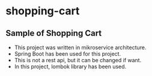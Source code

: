 # shopping-cart
## Sample of Shopping Cart
- This project was written in mikroservice architecture.
- Spring Boot has been used for this project.
- This is not a rest api, but it can be changed if want.
- In this project, lombok library has been used.
